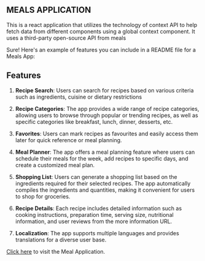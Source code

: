 ## **MEALS** **APPLICATION**

This is a react application that utilizes the technology of context API to help fetch data from different components using a global context component. It uses a third-party open-source API from meals

Sure! Here's an example of features you can include in a README file for a Meals App:

## **Features**


1. **Recipe Search**: Users can search for recipes based on various criteria such as ingredients, cuisine or dietary restrictions

2. **Recipe Categories**: The app provides a wide range of recipe categories, allowing users to browse through popular or trending recipes, as well as specific categories like breakfast, lunch, dinner, desserts, etc.

3. **Favorites**: Users can mark recipes as favourites and easily access them later for quick reference or meal planning.

4. **Meal Planner**: The app offers a meal planning feature where users can schedule their meals for the week, add recipes to specific days, and create a customized meal plan.
5. **Shopping List**: Users can generate a shopping list based on the ingredients required for their selected recipes. The app automatically compiles the ingredients and quantities, making it convenient for users to shop for groceries.

6. **Recipe Details**: Each recipe includes detailed information such as cooking instructions, preparation time, serving size, nutritional information, and user reviews from the more information URL.

7. **Localization**: The app supports multiple languages and provides translations for a diverse user base.

[Click here](https://meals-application-by-manu.netlify.app/) to visit the Meal Application.


